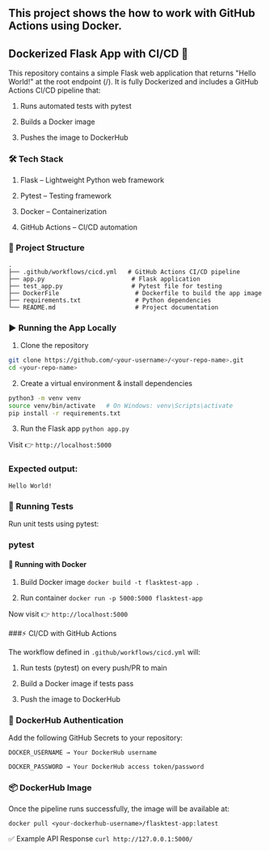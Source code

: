 ## This project shows the how to work with GitHub Actions using Docker.
## Dockerized Flask App with CI/CD 🚀

This repository contains a simple Flask web application that returns "Hello World!" at the root endpoint (/).
It is fully Dockerized and includes a GitHub Actions CI/CD pipeline that:

 1. Runs automated tests with pytest

 2. Builds a Docker image

 3. Pushes the image to DockerHub

### 🛠️ Tech Stack

 1. Flask
 – Lightweight Python web framework

 2. Pytest
 – Testing framework

 3. Docker
 – Containerization

 4. GitHub Actions
 – CI/CD automation

### 📂 Project Structure
```
.
├── .github/workflows/cicd.yml   # GitHub Actions CI/CD pipeline
├── app.py                        # Flask application
├── test_app.py                   # Pytest file for testing
├── DockerFile                     # Dockerfile to build the app image
├── requirements.txt               # Python dependencies
└── README.md                      # Project documentation
```

### ▶️ Running the App Locally
1. Clone the repository
```bash
git clone https://github.com/<your-username>/<your-repo-name>.git
cd <your-repo-name>
```

2. Create a virtual environment & install dependencies
```bash
python3 -m venv venv
source venv/bin/activate   # On Windows: venv\Scripts\activate
pip install -r requirements.txt
```

3. Run the Flask app
`python app.py`


Visit 👉 `http://localhost:5000`

### Expected output:
`Hello World!`

### 🧪 Running Tests
Run unit tests using pytest:

### pytest
#### 🐳 Running with Docker
1. Build Docker image
`docker build -t flasktest-app .`

2. Run container
`docker run -p 5000:5000 flasktest-app`

Now visit 👉 `http://localhost:5000`

###⚡ CI/CD with GitHub Actions

The workflow defined in `.github/workflows/cicd.yml` will:

  1. Run tests (pytest) on every push/PR to main

  2. Build a Docker image if tests pass

  3. Push the image to DockerHub

### 🔑 DockerHub Authentication

Add the following GitHub Secrets to your repository:
```
DOCKER_USERNAME → Your DockerHub username

DOCKER_PASSWORD → Your DockerHub access token/password
```

### 📦 DockerHub Image

Once the pipeline runs successfully, the image will be available at:

`docker pull <your-dockerhub-username>/flasktest-app:latest`

✅ Example API Response
`curl http://127.0.0.1:5000/`

